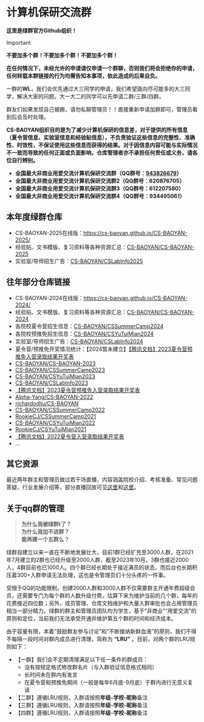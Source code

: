 # 计算机保研交流群

**这里是绿群官方Github组织！**

>[!IMPORTANT]
>**不要加多个群！不要加多个群！不要加多个群！**
>
>**在任何情况下，未经允许的申请请仅申请一个群聊，否则我们将会拒绝你的申请，任何转载本群链接的行为均需告知本事项，依此造成的后果自负。**
>
>一群的**WL**，我们会优先通过大三同学的申请，我们希望面向尽可能多的大三同学，解决大家的问题。大一大二的同学可以先申请二群/三群/四群。
>
>群友们如果发现自己被踢，请勿私聊管理员！！直接重新申请加群即可，管理员看到后会及时处理。
>
>**CS-BAOYAN组织目的是为了减少计算机保研的信息差，对于提供的所有信息（夏令营信息、实验室信息和经验贴信息），不负责验证这些信息的完整性、准确性、时效性，不保证使用这些信息而获得的结果。对于因信息内容可能与实际情况不一致而导致的任何正面或负面影响，仓库管理者亦不承担任何责任或义务，请各位自行辨别。**

- **全国最大非商业用爱交流计算机保研交流群（QQ群号：[943826679](https://jq.qq.com/?_wv=1027&k=jzSjkhPP)）** 
- **全国最大非商业用爱交流计算机保研交流群2（QQ群号：620876705）** 
- **全国最大非商业用爱交流计算机保研交流群3（QQ群号：612207580）** 
- **全国最大非商业用爱交流计算机保研交流群4（QQ群号：934495061）**

## 本年度绿群仓库
* CS-BAOYAN-2025在线版：https://cs-baoyan.github.io/CS-BAOYAN-2025/
* 经验贴、文书模版、复习资料等各种资源汇总：[CS-BAOYAN/CS-BAOYAN-2025](https://github.com/CS-BAOYAN/CS-BAOYAN-2025)
* 实验室/导师招生广告：[CS-BAOYAN/CSLabInfo2025](https://github.com/CS-BAOYAN/CSLabInfo2025)

## 往年部分仓库链接
* CS-BAOYAN-2024在线版：https://cs-baoyan.github.io/CS-BAOYAN-2024/
* 经验贴、文书模版、复习资料等各种资源汇总：[CS-BAOYAN/CS-BAOYAN-2024](https://github.com/CS-BAOYAN/CS-BAOYAN-2024)
* 各院校夏令营招生信息：[CS-BAOYAN/CSSummerCamp2024](https://github.com/CS-BAOYAN/CSSummerCamp2024)
* 各院校预推免招生信息：[CS-BAOYAN/CSYuTuiMian2024](https://github.com/CS-BAOYAN/CSYuTuiMian2024)
* 实验室/导师招生广告：[CS-BAOYAN/CSLabInfo2024](https://github.com/CS-BAOYAN/CSLabInfo2024)
* 夏令营/预推免开奖情况统计：【2024暂未建立】[【腾讯文档】2023夏令营预推免入营录取结果开奖表](https://docs.qq.com/sheet/DQlZSR1hKYUVTZ0hF?tab=BB08J2)
* [CS-BAOYAN/CS-BAOYAN-2023](https://github.com/CS-BAOYAN/CS-BAOYAN-2023)
* [CS-BAOYAN/CSSummerCamp2023](https://github.com/CS-BAOYAN/CSSummerCamp2023)
* [CS-BAOYAN/CSYuTuiMian2023](https://github.com/CS-BAOYAN/CSYuTuiMian2023)
* [CS-BAOYAN/CSLabInfo2023](https://github.com/CS-BAOYAN/CSLabInfo2023)
* [【腾讯文档】2023夏令营预推免入营录取结果开奖表](https://docs.qq.com/sheet/DQlZSR1hKYUVTZ0hF?tab=BB08J2)
* [Alpha-Yang/CS-BAOYAN-2022](https://github.com/Alpha-Yang/CS-BAOYAN-2022) 
* [richardodliu/CS-BAOYAN](https://github.com/richardodliu/CS-BAOYAN)
* [CS-BAOYAN/CSSummerCamp2022](https://github.com/LinghaoChan/CSSummerCamp2022)
* [RookieCJ/CSSummerCamp2021](https://github.com/hit-thusz-RookieCJ/CSSummerCamp2021)
* [CS-BAOYAN/CSYuTuiMian2022](https://github.com/CS-BAOYAN/CSYuTuiMian2022)
* [RookieCJ/CSYuTuiMian2021](https://github.com/hit-thusz-RookieCJ/CSYuTuiMian2021)
* [【腾讯文档】2022夏令营入营录取结果开奖表](https://docs.qq.com/sheet/DUWhaRXFlV0txcUFp)
* ...

## 其它资源
最近两年群主和管理员做过若干场直播，内容涵盖院校介绍、考核准备、常见问题答疑、行业发展介绍等，部分直播回放可见[这里](https://space.bilibili.com/21846767)和[这里](https://space.bilibili.com/373761840)。

## 关于qq群的管理
> **为什么我被绿群t了？**  
> **为什么我加不进群？**  
> **能再建一个五群么？**

绿群自建立以来一直在不断地发展壮大，目前1群已经扩充至3000人群，在2021年7月建立的2群也已经升级至2000人群，截至2023年10月，3群也接近2000人，4群目前也已1000人。四个群已经长期处于接近满员的状态，而后台也长期积压着300+入群申请无法处理，这也是令管理员们十分头疼的一件事。

受限于QQ的功能限制，创建2000人群和3000人群不仅需要群主开通年费超级会员，还需要专门为每个群的人数升级付费，估算下来为维护当前的几个群，每年的花费接近四位数；另外，成员管理、仓库文档维护和大量入群审批也会占用管理员相当一部分精力。绿群的群主和管理员团队均为学生，基于“非商业”“用爱交流”的原则和定位，当前我们无法承受开通并维护第五个群的时间和经济成本。

由于容量有限，本着“鼓励群友参与讨论”和“不断接纳新鲜血液”的原则，我们不得不每隔一段时间对群内成员进行清理，简称为 **“LRU”** 。目前，对两个群的LRU规则如下：
* 【一群】我们会不定期清理满足以下任一条件的群成员：
  * 没有按规定格式修改群名片（与入群验证信息格式相同）
  * 长时间未在群内有发言
  * 在夏令营和预推免期间（一般是每年6月底-9月底）于群内进行无意义复读
* 【二群】遵循LRU规则，入群请按照**年级-学校-昵称**备注
* 【三群】遵循LRU规则，入群请按照**年级-学校-昵称**备注
* 【四群】遵循LRU规则，入群请按照**年级-学校-昵称**备注
